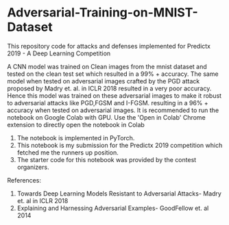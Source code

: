 # Adversarial-Training-on-MNIST-Dataset
This repository code for attacks and defenses implemented for Predictx 2019 - A Deep Learning Competition

A CNN model was trained on Clean images from the mnist dataset and tested on the clean test set which resulted in a 99% + accuracy.
The same model when tested on adversarial images crafted by the PGD attack proposed by Madry et. al. in ICLR 2018 resulted in a very poor accuracy.
Hence this model was trained on these adversarial images to make it robust to adversarial attacks like PGD,FGSM and I-FGSM. resulting in a 96% + accuracy when tested on adversarial images.
It is recommended to run the notebook on Google Colab with GPU.
Use the 'Open in Colab' Chrome extension to directly open the notebook in Colab

1. The notebook is implemented in PyTorch.
2. This notebook is my submission for the Predictx 2019 competition which fetched me the runners up position.
3. The starter code for this notebook was provided by the contest organizers.


References:
1. Towards Deep Learning Models Resistant to Adversarial Attacks- Madry et. al in ICLR 2018
2. Explaining and Harnessing Adversarial Examples- GoodFellow et. al 2014

